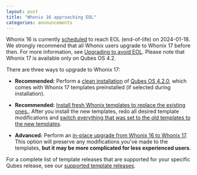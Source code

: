 ```yaml
---
layout: post
title: "Whonix 16 approaching EOL"
categories: announcements
---
```


Whonix 16 is currently [scheduled](https://www.whonix.org/wiki/About#Qubes_Hosts) to reach EOL (end-of-life) on 2024-01-18. We strongly recommend that all Whonix users upgrade to Whonix 17 before then. For more information, see [Upgrading to avoid EOL](/doc/how-to-update/#upgrading-to-avoid-eol). Please note that Whonix 17 is available only on Qubes OS 4.2.

There are three ways to upgrade to Whonix 17:

- **Recommended:** Perform a [clean installation](/doc/installation-guide/) of [Qubes OS 4.2.0](/news/2023/12/18/qubes-os-4-2-0-has-been-released/), which comes with Whonix 17 templates preinstalled (if selected during installation).

- **Recommended:** [Install fresh Whonix templates to replace the existing ones.](https://www.whonix.org/wiki/Qubes/Install). After you install the new templates, redo all desired template modifications and [switch everything that was set to the old templates to the new templates](/doc/templates/#switching).

- **Advanced:** Perform an [in-place upgrade from Whonix 16 to Whonix 17](https://www.whonix.org/wiki/Release_Upgrade_16_to_17). This option will preserve any modifications you've made to the templates, **but it may be more complicated for less experienced users.**

For a complete list of template releases that are supported for your specific Qubes release, see our [supported template releases](/doc/supported-releases/#templates).

